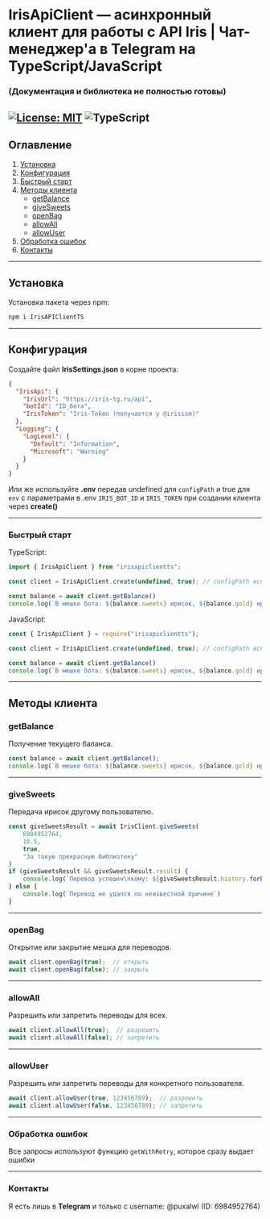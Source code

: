 # IrisApiClient — асинхронный клиент для работы с API Iris | Чат-менеджер'а в Telegram на TypeScript/JavaScript
### (Документация и библиотека не полностью готовы)

[![License: MIT](https://img.shields.io/badge/License-MIT-yellow.svg)](https://opensource.org/licenses/MIT)
![TypeScript](https://img.shields.io/badge/TypeScript-3178C6?logo=typescript&logoColor=white)
---

## Оглавление
1. [Установка](#установка)  
2. [Конфигурация](#конфигурация)  
3. [Быстрый старт](#быстрый-старт)  
4. [Методы клиента](#методы-клиента)  
   - [getBalance](#getbalance)  
   - [giveSweets](#givesweets)  
   - [openBag](#openbag)  
   - [allowAll](#allowall)  
   - [allowUser](#allowuser)  
5. [Обработка ошибок](#обработка-ошибок)  
6. [Контакты](#контакты)  

---

## Установка

Установка пакета через npm:

```bash
npm i IrisAPIClientTS
```

---

## Конфигурация

Создайте файл **IrisSettings.json** в корне проекта:

```JSON
{
  "IrisApi": {
    "IrisUrl": "https://iris-tg.ru/api",
    "botId": "ID_бота",
    "IrisToken": "Iris-Token (получается у @irisism)"
  },
  "Logging": {
    "LogLevel": {
      "Default": "Information",
      "Microsoft": "Warning"
    }
  }
}
```
Или же используйте **.env** передав undefined для `configPath` и true для `env` c параметрами в .env `IRIS_BOT_ID` и `IRIS_TOKEN` при создании клиента через **create()** 

---

### Быстрый старт

TypeScript:
```TypeScript
import { IrisApiClient } from "irisapiclientts";

const client = IrisApiClient.create(undefined, true); // configPath используется когда данные берутся с конфига .json по умолчанию IrisSettings.json, но если использовать env нужно передать undefined и env true

const balance = await client.getBalance()
console.log(`В мешке бота: ${balance.sweets} ирисок, ${balance.gold} ирис-голд, ${balance.donate_score} очков доната`)

```

JavaScript:
```JavaScript
const { IrisApiClient } = require("irisapiclientts");

const client = IrisApiClient.create(undefined, true); // configPath используется когда данные берутся с конфига .json по умолчанию IrisSettings.json, но если использовать env нужно передать undefined и env true

const balance = await client.getBalance()
console.log(`В мешке бота: ${balance.sweets} ирисок, ${balance.gold} ирис-голд, ${balance.donate_score} очков доната`)


```

---

## Методы клиента

### getBalance

Получение текущего баланса.

```TypeScript
const balance = await client.getBalance();
console.log(`В мешке бота: ${balance.sweets} ирисок, ${balance.gold} ирис-голд, ${balance.donate_score} очков доната`)
```

---

### giveSweets

Передача ирисок другому пользователю.

```TypeScript
const giveSweetsResult = await IrisClient.giveSweets(
    6984952764,
    10.5,
    true,
    "За такую прекрасную библиотеку"
)
if (giveSweetsResult && giveSweetsResult.result) {
    console.log(`Перевод успешен\nкому: ${giveSweetsResult.history.forEach(h => { h.to_user_id })}`);
} else {
    console.log(`Перевод не удался по неизвестной причине`)
}
```

---

### openBag

Открытие или закрытие мешка для переводов.

```TypeScript
await client.openBag(true);  // открыть
await client.openBag(false); // закрыть
```


---

### allowAll

Разрешить или запретить переводы для всех.

```TypeScript
await client.allowAll(true);  // разрешить
await client.allowAll(false); // запретить
```


---

### allowUser

Разрешить или запретить переводы для конкретного пользователя.

```TypeScript
await client.allowUser(true, 123456789);  // разрешить
await client.allowUser(false, 123456789); // запретить
```

---

### Обработка ошибок

Все запросы используют функцию `getWithRetry`, которое сразу выдает ошибки

---

### Контакты

Я есть лишь в **Telegram** и только с username: @puxalwl (ID: 6984952764)